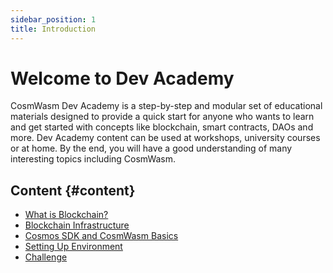 ```yaml
---
sidebar_position: 1
title: Introduction
---
```


# Welcome to Dev Academy

CosmWasm Dev Academy is a step-by-step and modular set of educational materials designed to provide a quick start for anyone who wants to learn and get started with concepts like blockchain, smart contracts, DAOs and more.
Dev Academy content can be used at workshops, university courses or at home.
By the end, you will have a good understanding of many interesting topics including CosmWasm.

## Content {#content}

- [What is Blockchain?](basics/01-what-is-blockchain.md)
- [Blockchain Infrastructure](basics/02-infra.md)
- [Cosmos SDK and CosmWasm Basics](basics/03-cosmos-sdk-cw.md)
- [Setting Up Environment](basics/04-environment.md)
- [Challenge](basics/05-challenge.md)
